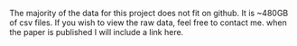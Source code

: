 The majority of the data for this project does not fit on github. It is ~480GB of csv files. If you wish to view the raw data, feel free to contact me. when the paper is published I will include a link here.
